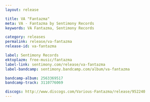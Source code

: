 ```yaml
---
layout: release

title: VA "Fantazma"
meta: VA - Fantazma by Sentimony Records
keywords: VA Fantazma, Sentimony Records

category: releases
permalink: release/va-fantazma
release-id: va-fantazma

label: Sentimony Records
ektoplazm: free-music/fantazma
label-link: sentimony.com/release/va-fantazma
label-bandcamp: sentimony.bandcamp.com/album/va-fantazma

bandcamp-album: 2563369517
bandcamp-track: 3110776069

discogs: http://www.discogs.com/Various-Fantazma/release/952240
---
```


